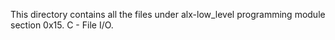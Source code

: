 This directory contains all the files under alx-low_level programming module section 0x15. C - File I/O.
